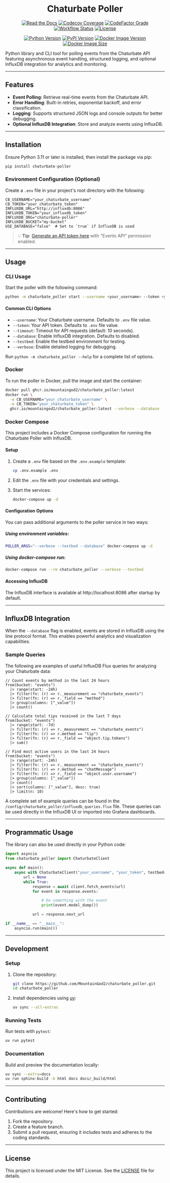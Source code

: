 <div align="center">

# Chaturbate Poller

[![Read the Docs](https://img.shields.io/readthedocs/chaturbate-poller?link=https%3A%2F%2Fchaturbate-poller.readthedocs.io%2Fen%2Fstable%2F)](https://chaturbate-poller.readthedocs.io/en/stable/)
[![Codecov Coverage](https://img.shields.io/codecov/c/github/MountainGod2/chaturbate_poller/main?link=https%3A%2F%2Fapp.codecov.io%2Fgh%2FMountainGod2%2Fchaturbate_poller)](https://app.codecov.io/gh/MountainGod2/chaturbate_poller/)
[![CodeFactor Grade](https://img.shields.io/codefactor/grade/github/MountainGod2/chaturbate_poller?link=https%3A%2F%2Fwww.codefactor.io%2Frepository%2Fgithub%2Fmountaingod2%2Fchaturbate_poller)](https://www.codefactor.io/repository/github/mountaingod2/chaturbate_poller)
[![Workflow Status](https://img.shields.io/github/actions/workflow/status/MountainGod2/chaturbate_poller/docker-build.yml?branch=main&link=https%3A%2F%2Fgithub.com%2FMountainGod2%2Fchaturbate_poller%2Factions%2Fworkflows%2Fdocker-build.yml)](https://github.com/MountainGod2/chaturbate_poller/actions/workflows/docker-build.yml/)
[![License](https://img.shields.io/pypi/l/chaturbate-poller?link=https%3A%2F%2Fgithub.com%2FMountainGod2%2Fchaturbate_poller)](https://github.com/MountainGod2/chaturbate_poller?tab=MIT-1-ov-file)

[![Python Version](https://img.shields.io/pypi/pyversions/chaturbate-poller?link=https%3A%2F%2Fwww.python.org%2Fdownloads%2F)](https://www.python.org/downloads/)
[![PyPI Version](https://img.shields.io/pypi/v/chaturbate-poller?link=https%3A%2F%2Fpypi.org%2Fproject%2Fchaturbate-poller%2F)](https://pypi.org/project/chaturbate-poller/)
[![Docker Image Version](https://img.shields.io/docker/v/mountaingod2/chaturbate_poller?sort=semver&label=docker&link=https%3A%2F%2Fhub.docker.com%2Fr%2Fmountaingod2%2Fchaturbate_poller)](https://hub.docker.com/r/mountaingod2/chaturbate_poller)
[![Docker Image Size](https://img.shields.io/docker/image-size/mountaingod2/chaturbate_poller?sort=semver&arch=amd64&link=https%3A%2F%2Fhub.docker.com%2Fr%2Fmountaingod2%2Fchaturbate_poller%2Ftags)](https://hub.docker.com/r/mountaingod2/chaturbate_poller)

</div>

Python library and CLI tool for polling events from the Chaturbate API featuring asynchronous event handling, structured logging, and optional InfluxDB integration for analytics and monitoring.

---

## Features

- **Event Polling**: Retrieve real-time events from the Chaturbate API.
- **Error Handling**: Built-in retries, exponential backoff, and error classification.
- **Logging**: Supports structured JSON logs and console outputs for better debugging.
- **Optional InfluxDB Integration**: Store and analyze events using InfluxDB.

---

## Installation

Ensure Python 3.11 or later is installed, then install the package via pip:

```bash
pip install chaturbate-poller
```

### Environment Configuration (Optional)

Create a `.env` file in your project's root directory with the following:

```text
CB_USERNAME="your_chaturbate_username"
CB_TOKEN="your_chaturbate_token"
INFLUXDB_URL="http://influxdb:8086"
INFLUXDB_TOKEN="your_influxdb_token"
INFLUXDB_ORG="chaturbate-poller"
INFLUXDB_BUCKET="my-bucket"
USE_DATABASE="false"  # Set to `true` if InfluxDB is used
```

> 💡 **Tip**: [Generate an API token here](https://chaturbate.com/statsapi/authtoken/) with "Events API" permission enabled.

---

## Usage

### CLI Usage

Start the poller with the following command:

```bash
python -m chaturbate_poller start --username <your_username> --token <your_token>
```

#### Common CLI Options

- `--username`: Your Chaturbate username. Defaults to `.env` file value.
- `--token`: Your API token. Defaults to `.env` file value.
- `--timeout`: Timeout for API requests (default: 10 seconds).
- `--database`: Enable InfluxDB integration. Defaults to disabled.
- `--testbed`: Enable the testbed environment for testing.
- `--verbose`: Enable detailed logging for debugging.

Run `python -m chaturbate_poller --help` for a complete list of options.

### Docker

To run the poller in Docker, pull the image and start the container:

```bash
docker pull ghcr.io/mountaingod2/chaturbate_poller:latest
docker run \
  -e CB_USERNAME="your_chaturbate_username" \
  -e CB_TOKEN="your_chaturbate_token" \
  ghcr.io/mountaingod2/chaturbate_poller:latest --verbose --database
```

### Docker Compose

This project includes a Docker Compose configuration for running the Chaturbate Poller with InfluxDB.

#### Setup

1. Create a `.env` file based on the `.env.example` template:

   ```bash
   cp .env.example .env
   ```

2. Edit the `.env` file with your credentials and settings.

3. Start the services:

   ```bash
   docker-compose up -d
   ```

#### Configuration Options

You can pass additional arguments to the poller service in two ways:

##### Using environment variables:

```bash
POLLER_ARGS="--verbose --testbed --database" docker-compose up -d
```

##### Using docker-compose run:

```bash
docker-compose run --rm chaturbate_poller --verbose --testbed
```

#### Accessing InfluxDB

The InfluxDB interface is available at http://localhost:8086 after startup by default.

---

## InfluxDB Integration

When the `--database` flag is enabled, events are stored in InfluxDB using the line protocol format. This enables powerful analytics and visualization capabilities.

### Sample Queries

The following are examples of useful InfluxDB Flux queries for analyzing your Chaturbate data:

```text
// Count events by method in the last 24 hours
from(bucket: "events")
  |> range(start: -24h)
  |> filter(fn: (r) => r._measurement == "chaturbate_events")
  |> filter(fn: (r) => r._field == "method")
  |> group(columns: ["_value"])
  |> count()

// Calculate total tips received in the last 7 days
from(bucket: "events")
  |> range(start: -7d)
  |> filter(fn: (r) => r._measurement == "chaturbate_events")
  |> filter(fn: (r) => r.method == "tip")
  |> filter(fn: (r) => r._field == "object.tip.tokens")
  |> sum()

// Find most active users in the last 24 hours
from(bucket: "events")
  |> range(start: -24h)
  |> filter(fn: (r) => r._measurement == "chaturbate_events")
  |> filter(fn: (r) => r.method == "chatMessage")
  |> filter(fn: (r) => r._field == "object.user.username")
  |> group(columns: ["_value"])
  |> count()
  |> sort(columns: ["_value"], desc: true)
  |> limit(n: 10)
```

A complete set of example queries can be found in the `/config/chaturbate_poller/influxdb_queries.flux` file. These queries can be used directly in the InfluxDB UI or imported into Grafana dashboards.

---

## Programmatic Usage

The library can also be used directly in your Python code:

```python
import asyncio
from chaturbate_poller import ChaturbateClient

async def main():
    async with ChaturbateClient("your_username", "your_token", testbed=False) as client:
        url = None
        while True:
            response = await client.fetch_events(url)
            for event in response.events:

                # Do something with the event
                print(event.model_dump())

            url = response.next_url

if __name__ == "__main__":
    asyncio.run(main())
```

---

## Development

### Setup

1. Clone the repository:

   ```bash
   git clone https://github.com/MountainGod2/chaturbate_poller.git
   cd chaturbate_poller
   ```

2. Install dependencies using [uv](https://docs.astral.sh/uv/):

   ```bash
   uv sync --all-extras
   ```

### Running Tests

Run tests with `pytest`:

```bash
uv run pytest
```

### Documentation

Build and preview the documentation locally:

```bash
uv sync --extra=docs
uv run sphinx-build -b html docs docs/_build/html
```

---

## Contributing

Contributions are welcome! Here's how to get started:

1. Fork the repository.
2. Create a feature branch.
3. Submit a pull request, ensuring it includes tests and adheres to the coding standards.

---

## License

This project is licensed under the MIT License. See the [LICENSE](LICENSE) file for details.
